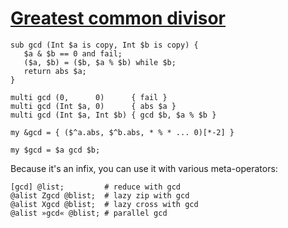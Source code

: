 [1]: http://rosettacode.org/wiki/Greatest_common_divisor

# [Greatest common divisor][1]

```perl6
sub gcd (Int $a is copy, Int $b is copy) {
   $a & $b == 0 and fail;
   ($a, $b) = ($b, $a % $b) while $b;
   return abs $a;
}
```
```perl6
multi gcd (0,      0)      { fail }
multi gcd (Int $a, 0)      { abs $a }
multi gcd (Int $a, Int $b) { gcd $b, $a % $b }
```
```perl6
my &gcd = { ($^a.abs, $^b.abs, * % * ... 0)[*-2] }
```
```perl6
my $gcd = $a gcd $b;
```


Because it's an infix, you can use it with various meta-operators:

```perl6
[gcd] @list;         # reduce with gcd
@alist Zgcd @blist;  # lazy zip with gcd
@alist Xgcd @blist;  # lazy cross with gcd
@alist »gcd« @blist; # parallel gcd
```